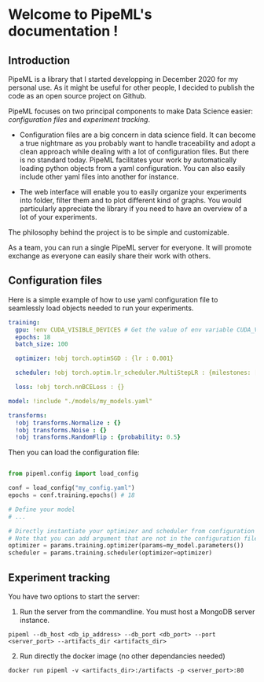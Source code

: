 # Welcome to PipeML's documentation !

## Introduction

PipeML is a library that I started developping in December 2020 for my personal use.
As it might be useful for other people, I decided to publish the code as an open source project on Github.

PipeML focuses on two principal components to make Data Science easier: *configuration files* and *experiment tracking*.

- Configuration files are a big concern in data science field. It can become a true nightmare as you probably want to handle traceability and adopt a clean approach while dealing with a lot of configuration files. But there is no standard today. PipeML facilitates your work by automatically loading python objects from a yaml configuration. You can also easily include other yaml files into another for instance.

- The web interface will enable you to easily organize your experiments into folder, filter them and to plot different kind of graphs. You would particularly appreciate the library if you need to have an overview of a lot of your experiments.

The philosophy behind the project is to be simple and customizable.

As a team, you can run a single PipeML server for everyone. It will promote exchange as everyone can easily share their work with others.

## Configuration files

Here is a simple example of how to use yaml configuration file to seamlessly load objects needed to run your experiments.
  
```yaml
training:
  gpu: !env CUDA_VISIBLE_DEVICES # Get the value of env variable CUDA_VISIBLE_DEVICES
  epochs: 18
  batch_size: 100

  optimizer: !obj torch.optimSGD : {lr : 0.001}

  scheduler: !obj torch.optim.lr_scheduler.MultiStepLR : {milestones: [2, 6, 10, 14]}

  loss: !obj torch.nnBCELoss : {}

model: !include "./models/my_models.yaml"

transforms:
  !obj transforms.Normalize : {}
  !obj transforms.Noise : {}
  !obj transforms.RandomFlip : {probability: 0.5}
```

Then you can load the configuration file:

```python

from pipeml.config import load_config

conf = load_config("my_config.yaml")
epochs = conf.training.epochs() # 18

# Define your model
# ...

# Directly instantiate your optimizer and scheduler from configuration
# Note that you can add argument that are not in the configuration file
optimizer = params.training.optimizer(params=my_model.parameters()) 
scheduler = params.training.scheduler(optimizer=optimizer)
```

## Experiment tracking

You have two options to start the server:

1. Run the server from the commandline. You must host a MongoDB server instance.

```
pipeml --db_host <db_ip_address> --db_port <db_port> --port <server_port> --artifacts_dir <artifacts_dir>
```

2. Run directly the docker image (no other dependancies needed) 

```
docker run pipeml -v <artifacts_dir>:/artifacts -p <server_port>:80
```
